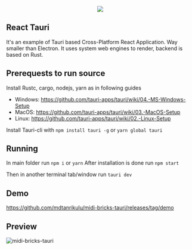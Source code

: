 <p align="center">
  <img src="https://user-images.githubusercontent.com/2774845/75100245-79e51600-55cb-11ea-8ea3-2b12063e41fa.png"/>
  <br/>
</p>

## React Tauri

It's an example of Tauri based Cross-Platform React Application. Way smaller than Electron. It uses system web engines to render, backend is based on Rust.

## Prerequests to run source

Install Rustc, cargo, nodejs, yarn as in following guides

- Windows: https://github.com/tauri-apps/tauri/wiki/04.-MS-Windows-Setup
- MacOS:   https://github.com/tauri-apps/tauri/wiki/03.-MacOS-Setup
- Linux:   https://github.com/tauri-apps/tauri/wiki/02.-Linux-Setup

Install Tauri-cli with `npm install tauri -g` or `yarn global tauri`

## Running

In main folder run `npm i` or `yarn`
After installation is done run `npm start`

Then in another terminal tab/window run `tauri dev`

## Demo 
https://github.com/mdtanrikulu/midi-bricks-tauri/releases/tag/demo

## Preview
![midi-bricks-tauri](https://user-images.githubusercontent.com/2774845/75100387-44d9c300-55cd-11ea-90fa-83a516183531.gif)
